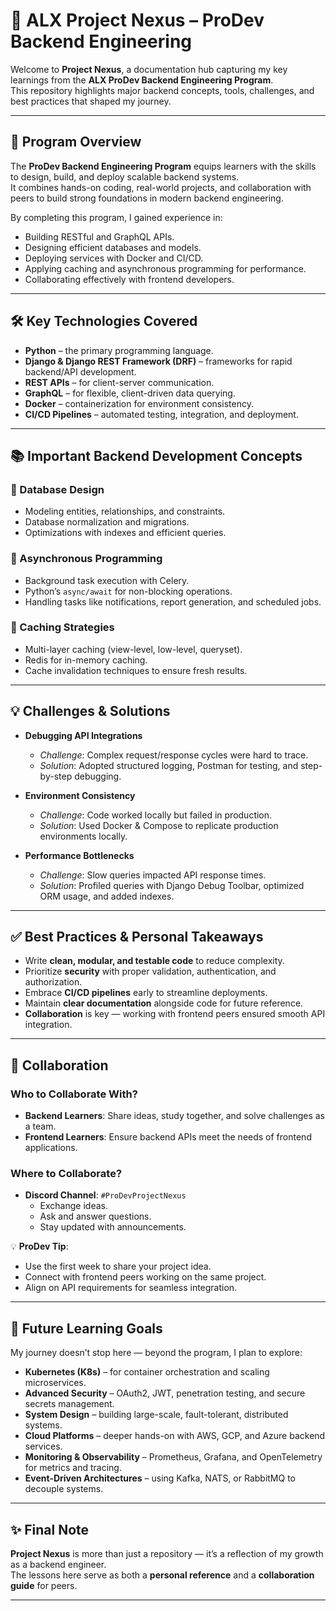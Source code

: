 # 📘 ALX Project Nexus – ProDev Backend Engineering

Welcome to **Project Nexus**, a documentation hub capturing my key learnings from the **ALX ProDev Backend Engineering Program**.  
This repository highlights major backend concepts, tools, challenges, and best practices that shaped my journey.

---

## 🎯 Program Overview  

The **ProDev Backend Engineering Program** equips learners with the skills to design, build, and deploy scalable backend systems.  
It combines hands-on coding, real-world projects, and collaboration with peers to build strong foundations in modern backend engineering.  

By completing this program, I gained experience in:  
- Building RESTful and GraphQL APIs.  
- Designing efficient databases and models.  
- Deploying services with Docker and CI/CD.  
- Applying caching and asynchronous programming for performance.  
- Collaborating effectively with frontend developers.  

---

## 🛠 Key Technologies Covered  

- **Python** – the primary programming language.  
- **Django & Django REST Framework (DRF)** – frameworks for rapid backend/API development.  
- **REST APIs** – for client-server communication.  
- **GraphQL** – for flexible, client-driven data querying.  
- **Docker** – containerization for environment consistency.  
- **CI/CD Pipelines** – automated testing, integration, and deployment.  

---

## 📚 Important Backend Development Concepts  

### 🔹 Database Design  
- Modeling entities, relationships, and constraints.  
- Database normalization and migrations.  
- Optimizations with indexes and efficient queries.  

### 🔹 Asynchronous Programming  
- Background task execution with Celery.  
- Python’s `async/await` for non-blocking operations.  
- Handling tasks like notifications, report generation, and scheduled jobs.  

### 🔹 Caching Strategies  
- Multi-layer caching (view-level, low-level, queryset).  
- Redis for in-memory caching.  
- Cache invalidation techniques to ensure fresh results.  

---

## 💡 Challenges & Solutions  

- **Debugging API Integrations**  
  - *Challenge*: Complex request/response cycles were hard to trace.  
  - *Solution*: Adopted structured logging, Postman for testing, and step-by-step debugging.  

- **Environment Consistency**  
  - *Challenge*: Code worked locally but failed in production.  
  - *Solution*: Used Docker & Compose to replicate production environments locally.  

- **Performance Bottlenecks**  
  - *Challenge*: Slow queries impacted API response times.  
  - *Solution*: Profiled queries with Django Debug Toolbar, optimized ORM usage, and added indexes.  

---

## ✅ Best Practices & Personal Takeaways  

- Write **clean, modular, and testable code** to reduce complexity.  
- Prioritize **security** with proper validation, authentication, and authorization.  
- Embrace **CI/CD pipelines** early to streamline deployments.  
- Maintain **clear documentation** alongside code for future reference.  
- **Collaboration** is key — working with frontend peers ensured smooth API integration.  

---

## 🤝 Collaboration  

### Who to Collaborate With?  
- **Backend Learners**: Share ideas, study together, and solve challenges as a team.  
- **Frontend Learners**: Ensure backend APIs meet the needs of frontend applications.  

### Where to Collaborate?  
- **Discord Channel**: `#ProDevProjectNexus`  
  - Exchange ideas.  
  - Ask and answer questions.  
  - Stay updated with announcements.  

💡 **ProDev Tip**:  
- Use the first week to share your project idea.  
- Connect with frontend peers working on the same project.  
- Align on API requirements for seamless integration.  


---

## 🚀 Future Learning Goals  

My journey doesn’t stop here — beyond the program, I plan to explore:  

- **Kubernetes (K8s)** – for container orchestration and scaling microservices.  
- **Advanced Security** – OAuth2, JWT, penetration testing, and secure secrets management.  
- **System Design** – building large-scale, fault-tolerant, distributed systems.  
- **Cloud Platforms** – deeper hands-on with AWS, GCP, and Azure backend services.  
- **Monitoring & Observability** – Prometheus, Grafana, and OpenTelemetry for metrics and tracing.  
- **Event-Driven Architectures** – using Kafka, NATS, or RabbitMQ to decouple systems.  

---

## ✨ Final Note  

**Project Nexus** is more than just a repository — it’s a reflection of my growth as a backend engineer.  
The lessons here serve as both a **personal reference** and a **collaboration guide** for peers.  

---
